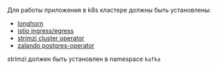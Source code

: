 Для работы приложения в k8s кластере должны быть установлены:
- [longhorn](https://longhorn.io/)
- [istio ingress/egress](https://istio.io/latest/docs/setup/getting-started/)
- [strimzi cluster operator](https://strimzi.io/)
- [zalando postgres-operator](https://github.com/zalando/postgres-operator)

strimzi должен быть установлен в namespace `kafka`